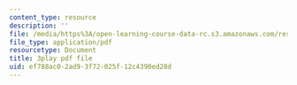 ```yaml
---
content_type: resource
description: ''
file: /media/https%3A/open-learning-course-data-rc.s3.amazonaws.com/res-8-005-vibrations-and-waves-problem-solving-fall-2012/ef788ac02ad93f72025f12c4390ed28d_IokpYk5mTas.pdf
file_type: application/pdf
resourcetype: Document
title: 3play pdf file
uid: ef788ac0-2ad9-3f72-025f-12c4390ed28d
---
```

